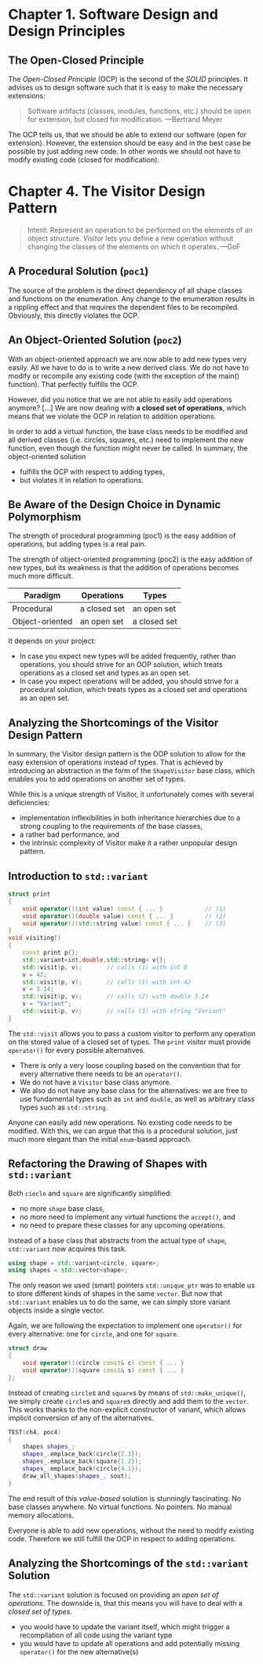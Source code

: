 # Chapter 1. Software Design and Design Principles

## The Open-Closed Principle

The *Open-Closed Principle* (OCP) is the second of the *SOLID* principles. It advises us to design software such that it is easy to make the necessary extensions:

> Software artifacts (classes, modules, functions, etc.) should be open for extension, but closed for modification. —Bertrand Meyer

The OCP tells us, that we should be able to extend our software (open for extension). However, the extension should be easy and in the best case be possible by just adding new code. In other words we should not have to modify existing code (closed for modification).

# Chapter 4. The Visitor Design Pattern

> Intent: Represent an operation to be performed on the elements of an object structure. *Visitor* lets you define a new operation without changing the classes of the elements on which it operates. —GoF

## A Procedural Solution (`poc1`)

The source of the problem is the direct dependency of all shape classes and functions on the enumeration. Any change to the enumeration results in a rippling effect and that requires the dependent files to be recompiled. Obviously, this directly violates the OCP.

## An Object-Oriented Solution (`poc2`)

With an object-oriented approach we are now able to add new types very easily. All we have to do is to write a new derived class. We do not have to modify or recompile any existing code (with the exception of the main() function). That perfectly fulfills the OCP.

However, did you notice that we are not able to easily add operations anymore? [...] We are now dealing with **a closed set of operations**, which means that we violate the OCP in relation to addition operations.

In order to add a virtual function, the base class needs to be modified and all derived classes (i.e. circles, squares, etc.) need to implement the new function, even though the function might never be called. In summary, the object-oriented solution

- fulfills the OCP with respect to adding types,
- but violates it in relation to operations.

## Be Aware of the Design Choice in Dynamic Polymorphism

The strength of procedural programming (poc1) is the easy addition of operations, but adding types is a real pain.

The strength of object-oriented programming (poc2) is the easy addition of new types, but its weakness is that the addition of operations becomes much more difficult.

| Paradigm | Operations | Types
|----------|------------|-------
| Procedural      | a closed set | an open set
| Object-oriented | an open set  | a closed set

It depends on your project:

- In case you expect new types will be added frequently, rather than operations, you should strive for an OOP solution, which treats operations as a closed set and types as an open set.
- In case you expect operations will be added, you should strive for a procedural solution, which treats types as a closed set and operations as an open set.

## Analyzing the Shortcomings of the Visitor Design Pattern

In summary, the Visitor design pattern is the OOP solution to allow for the easy extension of operations instead of types. That is achieved by introducing an abstraction in the form of the `ShapeVisitor` base class, which enables you to add operations on another set of types.

While this is a unique strength of Visitor, it unfortunately comes with several deficiencies:

- implementation inflexibilities in both inheritance hierarchies due to a strong coupling to the requirements of the base classes,
- a rather bad performance, and
- the intrinsic complexity of Visitor make it a rather unpopular design pattern.

## Introduction to `std::variant`

```c++
struct print
{
    void operator()(int value) const { ... }            // (1)
    void operator()(double value) const { ... }         // (2)
    void operator()(std::string value) const { ... }    // (3)
}
void visiting()
{
    const print p{};
    std::variant<int,double,std::string> v{};
    std::visit(p, v);       // calls (1) with int 0
    v = 42;
    std::visit(p, v);       // calls (1) with int 42
    v = 3.14;
    std::visit(p, v);       // calls (2) with double 3.14
    v = "Variant";
    std::visit(p, v);       // calls (3) with string "Variant"
}
```

The `std::visit` allows you to pass a custom visitor to perform any operation on the stored value of a closed set of types. The `print` visitor must provide `operator()` for every possible alternatives.

- There is only a very loose coupling based on the convention that for every alternative there needs to be an `operator()`.
- We do not have a `Visitor` base class anymore.
- We also do not have any base class for the alternatives: we are free to use fundamental types such as `int` and `double`, as well as arbitrary class types such as `std::string`.

Anyone can easily add new operations. No existing code needs to be modified. With this, we can argue that this is a procedural solution, just much more elegant than the initial `enum`-based approach.

## Refactoring the Drawing of Shapes with `std::variant`

Both `ciecle` and `square` are significantly simplified:
- no more `shape` base class,
- no more need to implement any virtual functions the `accept()`, and
- no need to prepare these classes for any upcoming operations.

Instead of a base class that abstracts from the actual type of `shape`, `std::variant` now acquires this task.

```c++
using shape = std::variant<circle, square>;
using shapes = std::vector<shape>;
```

The only reason we used (smart) pointers `std::unique_ptr` was to enable us to store different kinds of shapes in the same `vector`. But now that `std::variant` enables us to do the same, we can simply store variant objects inside a single vector.

Again, we are following the expectation to implement one `operator()` for every alternative: one for `circle`, and one for `square`.

```c++
struct draw
{
    void operator()(circle const& c) const { ... }
    void operator()(square const& s) const { ... }
};
```

Instead of creating `circle`s and `square`s by means of `std::make_unique()`, we simply create `circle`s and `square`s directly and add them to the `vector`. This works thanks to the non-explicit constructor of variant, which allows implicit conversion of any of the alternatives.

```c++
TEST(ch4, poc4)
{
    shapes shapes_;
    shapes_.emplace_back(circle{2.3});
    shapes_.emplace_back(square{1.2});
    shapes_.emplace_back(circle{4.1});
    draw_all_shapes(shapes_, sout);
}
```

The end result of this *value-based* solution is stunningly fascinating: No base classes anywhere. No virtual functions. No pointers. No manual memory allocations.

Everyone is able to add new operations, without the need to modify existing code. Therefore we still fulfill the OCP in respect to adding operations.

## Analyzing the Shortcomings of the `std::variant` Solution

The `std::variant` solution is focused on providing an *open set of operations*. The downside is, that this means you will have to deal with a *closed set of types*.

- you would have to update the variant itself, which might trigger a recompilation of all code using the variant type
- you would have to update all operations and add potentially missing `operator()` for the new alternative(s)
